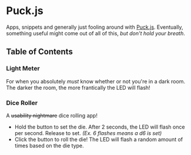 # Puck.js
Apps, snippets and generally just fooling around with [Puck.js](https://www.puck-js.com/).
Eventually, something useful might come out of all of this, _but don't hold your breath_.

## Table of Contents
### Light Meter
For when you absolutely _must_ know whether or not you're in a dark room. The darker the room, the more frantically the LED will flash!

### Dice Roller
A ~~usability nightmare~~ dice rolling app!
* Hold the button to set the die. After 2 seconds, the LED will flash once per second. Release to set. _(Ex. 6 flashes means a d6 is set)_
* Click the button to roll the die! The LED will flash a random amount of times based on the die type.
